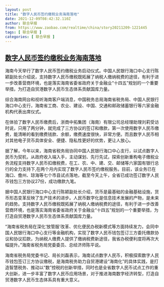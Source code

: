 ```yaml
---
layout: post
title: "数字人民币签约缴税业务海南落地"
date: 2021-12-09T08:42:32.110Z
author: 联合早报
from: https://www.zaobao.com/realtime/china/story20211209-1221445
tags: [ 联合早报 ]
categories: [ 联合早报 ]
---
```

<!--1639060560000-->
[数字人民币签约缴税业务海南落地](https://www.zaobao.com/realtime/china/story20211209-1221445)
------

<div>
<p>海南今天举行了数字人民币签约缴税业务启动仪式。中国人民银行海口中心支行陈颖副处长介绍说，支持数字人民币缴税既拓展了纳税人缴纳税费的途径，有利于进一步改善营商环境，也是落实海南省委省政府关于金融业“十四五”规划的一个重要举措，为打造自贸港数字人民币生态体系贡献国库力量。</p><p>综合海南网台和视听海南客户端消息，中国税务总局海南省税务局、中国人民银行海口中心支行，海南省工商、农业、建设、中国、交通和邮政储蓄银行等六家金融机构代表出席仪式。</p><p>在体验了数字人民币缴费后，浙商中拓集团（海南）有限公司总经理助理刘莉受访时说，只用了两分钟，就完成了三方协议的签订和缴款，第一次使用数字人民币缴费，能清晰的看到缴费钱款、余额，缴费速度很快，非常方便。而且数字人民币相对其他电子货币具体安全、便捷、隐私性更好的优势，更让人放心。</p><section id="imu"><div id="dfp-ad-imu1">        </div></section><p>据了解，今年以来，海南省税务局协同中国人民银行海口中心支行，以试点数字人民币为契机，从政府收入端入手，主动谋划、先行先试，探索创新重构电子缴税业务流程支持数字人民币扣缴税费，在工、农、中、建、交、邮储等六家国有银行总行的全力支持下,在两个月内实现了数字人民币签约缴税服务。目前，该业务已在海口、儋州、琼海等七个市县试点落地，截至今天上午，全省已成功签订数字人民币钱包三方协议27份，成功缴款九笔。</p><p>据中国人民银行海口中心支行陈颖副处长介绍，货币是最基础的金融基础设施，货币形态变革反映了生产技术的进步。人民币数字化是信息技术发展的产物，是未来的趋势。支持数字人民币缴税既拓展了纳税人缴纳税费的途径，有利于进一步改善营商环境，也是落实海南省委省政府关于金融业“十四五”规划的一个重要举措，为打造自贸港数字人民币生态体系贡献国库力量。</p><p>“海南省税务局在深化‘放管服’改革、优化便民办税新模式等方面持续发力，会同中国人民银行海口中心支行等金融机构，实现了数字人民币钱包签订三方委托缴款协议和协议扣款，为纳税人缴费人提供了缴纳税费新途径，我省办税便利度将再次大幅提升。”海南省税务局党委委员、总经济师陈平说。</p><div id="innity-in-post"></div><div id="dfp-ad-midarticlespecial">        </div><p>海南省税务局党委书记、局长刘磊表示，海南试点数字人民币，积极探索数字人民币钱包签订三方协议缴税，是海南税务助力自贸港建设“海南化”的具体实践，是打造智慧税务、推动以“数”控税的创新举措，同时也是全省数字人民币试点工作的重大创新，进一步丰富了数字人民币应用场景，对于推进海南数字经济转型，打造自贸港数字人民币生态体系具有重大意义。</p>      <div class="cx_paywall_placeholder" id="sph_cdp_40"></div>
</div>
